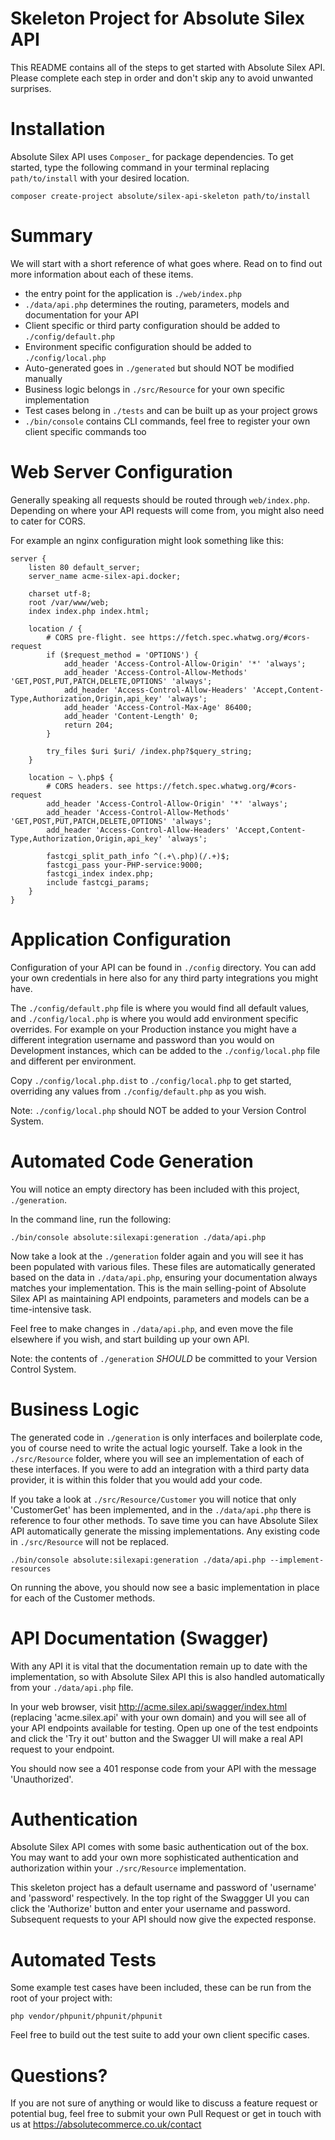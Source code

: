 # Skeleton Project for Absolute Silex API
This README contains all of the steps to get started with Absolute Silex API.
Please complete each step in order and don't skip any to avoid unwanted surprises.

# Installation
Absolute Silex API uses `Composer`_ for package dependencies.
To get started, type the following command in your terminal replacing `path/to/install` with your desired location.

```
composer create-project absolute/silex-api-skeleton path/to/install
```

# Summary
We will start with a short reference of what goes where.
Read on to find out more information about each of these items.

- the entry point for the application is `./web/index.php`
- `./data/api.php` determines the routing, parameters, models and documentation for your API
- Client specific or third party configuration should be added to `./config/default.php`
- Environment specific configuration should be added to `./config/local.php`
- Auto-generated goes in `./generated` but should NOT be modified manually
- Business logic belongs in `./src/Resource` for your own specific implementation
- Test cases belong in `./tests` and can be built up as your project grows
- `./bin/console` contains CLI commands, feel free to register your own client specific commands too

# Web Server Configuration
Generally speaking all requests should be routed through `web/index.php`.
Depending on where your API requests will come from, you might also need to cater for CORS.

For example an nginx configuration might look something like this:

```
server {
    listen 80 default_server;
    server_name acme-silex-api.docker;
    
    charset utf-8;
    root /var/www/web;
    index index.php index.html;
    
    location / {
        # CORS pre-flight. see https://fetch.spec.whatwg.org/#cors-request
        if ($request_method = 'OPTIONS') {
            add_header 'Access-Control-Allow-Origin' '*' 'always';
            add_header 'Access-Control-Allow-Methods' 'GET,POST,PUT,PATCH,DELETE,OPTIONS' 'always';
            add_header 'Access-Control-Allow-Headers' 'Accept,Content-Type,Authorization,Origin,api_key' 'always';
            add_header 'Access-Control-Max-Age' 86400;
            add_header 'Content-Length' 0;
            return 204;
        }
        
        try_files $uri $uri/ /index.php?$query_string;
    }
    
    location ~ \.php$ {
        # CORS headers. see https://fetch.spec.whatwg.org/#cors-request
        add_header 'Access-Control-Allow-Origin' '*' 'always';
        add_header 'Access-Control-Allow-Methods' 'GET,POST,PUT,PATCH,DELETE,OPTIONS' 'always';
        add_header 'Access-Control-Allow-Headers' 'Accept,Content-Type,Authorization,Origin,api_key' 'always';
        
        fastcgi_split_path_info ^(.+\.php)(/.+)$;
        fastcgi_pass your-PHP-service:9000;
        fastcgi_index index.php;
        include fastcgi_params;
    }
}
```

# Application Configuration
Configuration of your API can be found in `./config` directory.
You can add your own credentials in here also for any third party integrations you might have.

The `./config/default.php` file is where you would find all default values,
and `./config/local.php` is where you would add environment specific overrides.
For example on your Production instance you might have a different integration
username and password than you would on Development instances, which can be
added to the `./config/local.php` file and different per environment.

Copy `./config/local.php.dist` to `./config/local.php` to get started,
overriding any values from `./config/default.php` as you wish.

Note: `./config/local.php` should NOT be added to your Version Control System.

# Automated Code Generation
You will notice an empty directory has been included with this project, `./generation`.

In the command line, run the following:

```
./bin/console absolute:silexapi:generation ./data/api.php
```

Now take a look at the `./generation` folder again and you will see it has been populated with various files.
These files are automatically generated based on the data in `./data/api.php`, ensuring your documentation always matches your implementation.
This is the main selling-point of Absolute Silex API as maintaining API endpoints, parameters and models can be a time-intensive task.

Feel free to make changes in `./data/api.php`, and even move the file elsewhere if you wish, and start building up your own API.

Note: the contents of `./generation` *SHOULD* be committed to your Version Control System.

# Business Logic
The generated code in `./generation` is only interfaces and boilerplate code, you of course need to write the actual logic yourself.
Take a look in the `./src/Resource` folder, where you will see an implementation of each of these interfaces.
If you were to add an integration with a third party data provider, it is within this folder that you would add your code.

If you take a look at `./src/Resource/Customer` you will notice that only 'CustomerGet' has been implemented,
and in the `./data/api.php` there is reference to four other methods. To save time you can have Absolute Silex API automatically generate
the missing implementations. Any existing code in `./src/Resource` will not be replaced.

```
./bin/console absolute:silexapi:generation ./data/api.php --implement-resources
```

On running the above, you should now see a basic implementation in place for each of the Customer methods.

# API Documentation (Swagger)
With any API it is vital that the documentation remain up to date with the implementation,
so with Absolute Silex API this is also handled automatically from your `./data/api.php` file.

In your web browser, visit http://acme.silex.api/swagger/index.html (replacing 'acme.silex.api' with your own domain)
and you will see all of your API endpoints available for testing.
Open up one of the test endpoints and click the 'Try it out' button and the Swagger UI will make a real API request to your endpoint.

You should now see a 401 response code from your API with the message 'Unauthorized'.

# Authentication
Absolute Silex API comes with some basic authentication out of the box.
You may want to add your own more sophisticated authentication and authorization within your `./src/Resource` implementation.

This skeleton project has a default username and password of 'username' and 'password' respectively.
In the top right of the Swaggger UI you can click the 'Authorize' button and enter your username and password.
Subsequent requests to your API should now give the expected response.

# Automated Tests
Some example test cases have been included, these can be run from the root of your project with:

```
php vendor/phpunit/phpunit/phpunit
```

Feel free to build out the test suite to add your own client specific cases.

# Questions?
If you are not sure of anything or would like to discuss a feature request or potential bug,
feel free to submit your own Pull Request or get in touch with us at https://absolutecommerce.co.uk/contact
